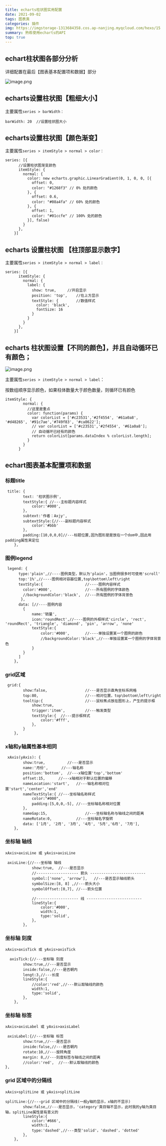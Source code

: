 ```yaml
---
title: echarts柱状图实用配置
date: 2021-09-02
tags: 图表类
categories: 插件
img: https://imgstorage-1313684358.cos.ap-nanjing.myqcloud.com/hexo/15.jpg
summary: 熟练使用echarts的API
top: true
---
```






## echart柱状图各部分分析

详细配置在最后【图表基本配置项和数据】部分

![image.png](https://gitee.com/Olivivian/PicGoImages/raw/master/img//https/p6-juejin.byteimg.com/tos-cn-i-k3u1fbpfcp/2021/09/02/680a9e3ebf954790aa16b6e0bdafaf75-tplv-k3u1fbpfcp-watermark.png)



## echarts设置柱状图【粗细大小】

主要属性`series > barWidth：`

```
barWidth: 20  //设置柱状图大小
```



## echarts设置柱状图【颜色渐变】

主要属性`series > itemStyle > normal > color：`

```
series: [{
      //设置柱状图渐变颜色
      itemStyle: {
        normal: {
          color: new echarts.graphic.LinearGradient(0, 1, 0, 0, [{
            offset: 0,
            color: "#1268f3" // 0% 处的颜色
          }, {
            offset: 0.6,
            color: "#08a4fa" // 60% 处的颜色
          }, {
            offset: 1,
            color: "#01ccfe" // 100% 处的颜色
          }], false)
        }
      },
    }]
```



## echarts 设置柱状图 【柱顶部显示数字】

主要属性`series > itemStyle > normal > label：`

```
series: [{
      itemStyle: {
        normal: {
          label: {
            show: true,     //开启显示
            position: 'top',    //在上方显示
            textStyle: {        //数值样式
              color: 'black',
              fontSize: 16
            }
          }
        }
      },
    }]
```



## echarts 柱状图设置【不同的颜色】，并且自动循环已有颜色；


![image.png](https://p9-juejin.byteimg.com/tos-cn-i-k3u1fbpfcp/77e92dccfd07461992ff7fcdb60522e8~tplv-k3u1fbpfcp-watermark.image)

主要属性`series > itemStyle > normal > label`：

按数组顺序显示颜色，如果柱体数量大于颜色数量，则循环已有颜色
```
itemStyle: {
        normal: {
          //这里是重点
          color: function(params) {
            var colorList = ['#c23531','#2f4554', '#61a0a8', '#d48265', '#91c7ae','#749f83', '#ca8622'];
            // var colorList = ['#c23531','#2f4554', '#61a0a8'];
            // 自动循环已经有的颜色
            return colorList[params.dataIndex % colorList.length];
          }
        }
      }
```



## echart图表基本配置项和数据

### 标题title
```
 title: {
        text: '柱状图示例',                
        textStyle:{	//---主标题内容样式	
            color:'#000',
        },
        subtext:'作者：Axjy',
        subtextStyle:{//---副标题内容样式
            color:'#bbb'            	
        },
        padding:[10,0,0,0]//---标题位置,因为图形是是放在一个dom中,因此用padding属性来定位
    },
```

### 图例legend
```
 legend: {
      type:'plain',//----图例类型，默认为'plain'，当图例很多时可使用'scroll'
      top:'1%',//----图例相对容器位置,top\bottom\left\right
      textStyle:{					//----图例内容样式
        color:'#000',				//---所有图例的字体颜色
        //backgroundColor:'black',	//---所有图例的字体背景色
       },    
      data: [//----图例内容					
        {
            name:'销量',
            icon:'roundRect',//----图例的外框样式'circle', 'rect', 'roundRect', 'triangle', 'diamond', 'pin', 'arrow', 'none'
            textStyle:{
                color:'#000',		//----单独设置某一个图例的颜色
                //backgroundColor:'black',//---单独设置某一个图例的字体背景色
            }
        }
      ]
    },
```
### grid区域
```
 grid:{
        show:false,					//---是否显示直角坐标系网格
        top:80,						//---相对位置，top\bottom\left\right  
        tooltip:{					//---鼠标焦点放在图形上，产生的提示框
            show:true,	
            trigger:'item',			//---触发类型
            textStyle:{  //---提示框样式
                color:'#fff',
            },
        }
    },
```
### x轴和y轴属性基本相同
```
 xAxis(yAxis): {
        show:true,			//---是否显示
        name:'月份',      //---轴名称
        position:'bottom',	//---x轴位置'top','bottom'
        offset:15,		//---x轴相对于默认位置的偏移
        nameLocation:'start',	//---轴名称相对位置'start','center','end'
        nameTextStyle:{	//---坐标轴名称样式
            color:"#000",
            padding:[5,0,0,-5],	//---坐标轴名称相对位置
        },
        nameGap:15,					//---坐标轴名称与轴线之间的距离
        nameRotate:0,			//---坐标轴名字旋转
        data: ['1月', '2月', '3月', '4月', '5月','6月', '7月'],
    },
```
### 坐标轴  轴线
`xAxis>axisLine 或 yAxis>axisLine`
```
 axisLine:{//---坐标轴 轴线
            show:true,	//---是否显示 
            //------------------- 箭头 -------------------------
            symbol:['none', 'arrow'],	//---是否显示轴线箭头
            symbolSize:[8, 8] ,//---箭头大小
            symbolOffset:[0,7],	//---箭头位置
            
            //------------------- 线 -------------------------
            lineStyle:{
                color:'#000',
                width:1,
                type:'solid',
            },
        },
```
### 坐标轴 刻度
`xAxis>axisTick 或 yAxis>axisTick`
```
  axisTick:{//---坐标轴 刻度
        show:true,//---是否显示
        inside:false,//---是否朝内
        lengt:3,//---长度
        lineStyle:{
            //color:'red',//---默认取轴线的颜色
            width:1,
            type:'solid',
        },
    },
```

### 坐标轴 标签
`xAxis>axisLabel 或 yAxis>axisLabel`
```
 axisLabel:{//---坐标轴 标签
        show:true,//---是否显示
        inside:false,//---是否朝内
        rotate:10,//---旋转角度	
        margin: 8,//---刻度标签与轴线之间的距离
        //color:'red',	//---默认取轴线的颜色
},
```
### grid 区域中的分隔线
`xAxis>splitLine 或 yAxis>splitLine`
```
splitLine:{//---grid 区域中的分隔线(一般y轴的显示，x轴的不显示)
        show:false,//---是否显示，'category'类目轴不显示，此时我的y轴为类目轴，splitLine属性是有意义的
        lineStyle:{
            color:'#666',
            width:1,
            type:'dashed',//---类型'solid'，'dashed'，'dotted'
        },
    },
```
